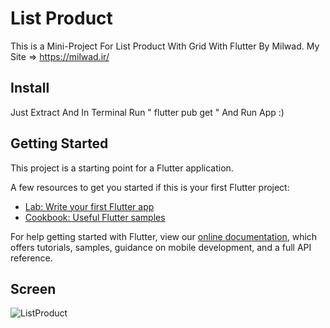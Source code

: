 # List Product

This is a Mini-Project For List Product With Grid With Flutter By Milwad.
My Site => https://milwad.ir/

## Install

Just Extract And In Terminal Run " flutter pub get " And Run App :)

## Getting Started

This project is a starting point for a Flutter application.

A few resources to get you started if this is your first Flutter project:

- [Lab: Write your first Flutter app](https://flutter.dev/docs/get-started/codelab)
- [Cookbook: Useful Flutter samples](https://flutter.dev/docs/cookbook)

For help getting started with Flutter, view our
[online documentation](https://flutter.dev/docs), which offers tutorials,
samples, guidance on mobile development, and a full API reference.

## Screen
![ListProduct](https://s6.uupload.ir/files/2022-01-25_19-12-04_9y55.png?raw=true)
